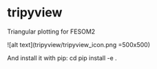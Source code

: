 # tripyview
Triangular plotting for FESOM2

![alt text](tripyview/tripyview_icon.png =500x500)

And install it with pip: 
cd <folder>
pip install -e .
